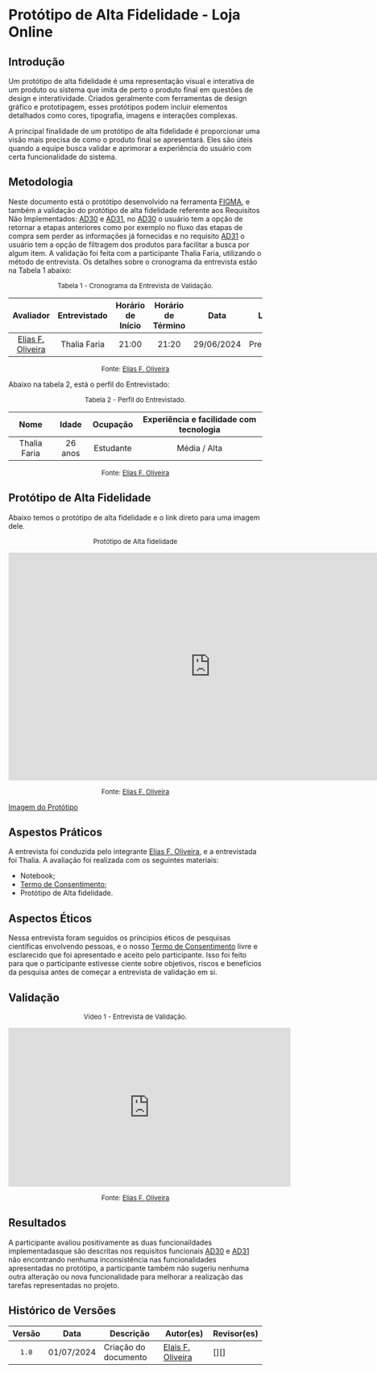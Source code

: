 # Protótipo de Alta Fidelidade - Loja Online

## Introdução

Um protótipo de alta fidelidade é uma representação visual e interativa de um produto ou sistema que imita de perto o produto final em questões de design e interatividade. Criados geralmente com ferramentas de design gráfico e prototipagem, esses protótipos podem incluir elementos detalhados como cores, tipografia, imagens e interações complexas.

A principal finalidade de um protótipo de alta fidelidade é proporcionar uma visão mais precisa de como o produto final se apresentará. Eles são úteis quando a equipe busca validar e aprimorar a experiência do usuário com certa funcionalidade do sistema.

## Metodologia

Neste documento está o protótipo desenvolvido na ferramenta [FIGMA](https://www.figma.com/), e também a validação do protótipo de alta fidelidade referente aos  Requisitos Não Implementados: [AD30]((https://requisitos-de-software.github.io/2024.1-Correios/elicitacao/tecnicas/questionario/#funcionais)) e [AD31](https://requisitos-de-software.github.io/2024.1-Correios/elicitacao/tecnicas/questionario/#funcionais), no [AD30]((https://requisitos-de-software.github.io/2024.1-Correios/elicitacao/tecnicas/questionario/#funcionais)) o usuário tem a opção de retornar a etapas anteriores como por exemplo no fluxo das etapas de compra sem perder as informações já fornecidas e no requisito [AD31](https://requisitos-de-software.github.io/2024.1-Correios/elicitacao/tecnicas/questionario/#funcionais) o usuário tem a opção de filtragem dos produtos para facilitar a busca por algum item. A validação foi feita com a participante Thalia Faria, utilizando o método de entrevista. Os detalhes sobre o cronograma da entrevista estão na Tabela 1 abaixo:

<font size="2"><p style="text-align: center">Tabela 1 - Cronograma da Entrevista de Validação.</p></font>

<center>

|Avaliador|Entrevistado| Horário de Início| Horário de Término| Data| Local|
|:---:|:----:|:----:|:----:|:----:|:-----:|
|[Elias F. Oliveira][EliasGH]| Thalia Faria | 21:00| 21:20 | 29/06/2024| Presencial|

</center>

<font size="2"><p style="text-align: center">Fonte: [Elias F. Oliveira][EliasGH]</p></font>

Abaixo na tabela 2, está o perfil do Entrevistado:

<font size="2"><p style="text-align: center">Tabela 2 - Perfil do Entrevistado.</p></font>

<center>

|Nome| Idade| Ocupação| Experiência e facilidade com tecnologia|
|:---:|:----:|:----:|:----:|
|Thalia Faria | 26 anos | Estudante |Média / Alta|

<font size="2"><p style="text-align: center">Fonte: [Elias F. Oliveira][EliasGH]</p></font>

</center>

## Protótipo de Alta Fidelidade

Abaixo temos o  protótipo de alta fidelidade e o link direto para uma imagem dele.

<center>

<font size="2"><p style="text-align: center">Protótipo de Alta fidelidade</p></font>

</center>

<iframe style="border: 1px solid rgba(0, 0, 0, 0.1);" width="800" height="450" src="https://www.figma.com/embed?embed_host=share&url=https%3A%2F%2Fwww.figma.com%2Fdesign%2FoIqY7JrIoyNuYORlTIfR73%2FApp-Coreios---Requisitos-de-Software%3Fnode-id%3D0-1%26t%3DU9CPwVaoOkJJHh7b-1" allowfullscreen></iframe>

<font size="2"><p style="text-align: center">Fonte: [Elias F. Oliveira][EliasGH]</p></font>

[Imagem do Protótipo](../assets/prints_verificacao/elias/validacao_loja/prototipo_loja.png)

</center>

## Aspestos Práticos

A entrevista foi conduzida pelo integrante [Elias F. Oliveira][EliasGH], e a entrevistada foi Thalia. A avaliação foi realizada com os seguintes materiais:

- Notebook;
- [Termo de Consentimento](../assets/Termo_de_consentimento-imagem&voz.pdf);
- Protótipo de Alta fidelidade.


## Aspectos Éticos

Nessa entrevista foram seguidos os príncipios éticos de pesquisas científicas envolvendo pessoas, e o nosso [Termo de Consentimento](../assets/Termo_de_consentimento-imagem&voz.pdf) livre e esclarecido que foi apresentado e aceito pelo participante. Isso foi feito para que o participante estivesse ciente sobre objetivos, riscos e benefícios da pesquisa antes de começar a entrevista de validação em si.


## Validação 

<font size="2"><p style="text-align: center">Vídeo 1 - Entrevista de Validação.</p></font>

<center>

<iframe width="560" height="315" src="https://www.youtube.com/embed/w0WumDYDxsY" title="YouTube video player" frameborder="0" allow="accelerometer; autoplay; clipboard-write; encrypted-media; gyroscope; picture-in-picture; web-share" referrerpolicy="strict-origin-when-cross-origin" allowfullscreen></iframe>

</center>

<font size="2"><p style="text-align: center">Fonte: [Elias F. Oliveira][EliasGH]</p></font>


## Resultados
A participante avaliou positivamente as duas funcionaildades implementadasque são descritas nos requisitos funcionais [AD30]((https://requisitos-de-software.github.io/2024.1-Correios/elicitacao/tecnicas/questionario/#funcionais)) e [AD31](https://requisitos-de-software.github.io/2024.1-Correios/elicitacao/tecnicas/questionario/#funcionais) não encontrando nenhuma inconsistência nas funcionalidades apresentadas no protótipo, a participante também não sugeriu nenhuma outra alteração ou nova funcionalidade para melhorar a realização das tarefas representadas no projeto.


## Histórico de Versões

| Versão | Data | Descrição | Autor(es) | Revisor(es) |
| :----: | :--: | --------- | ----------- | ------ |
| `1.0`  | 01/07/2024 | Criação do documento | [Elais F. Oliveira][EliasGH] | [][] |

[ClaudioGH]: https://github.com/claudiohsc
[DaniloGH]: https://github.com/Danilo-Carvalho-Antunes
[EliasGH]: https://github.com/EliasOliver21
[GabrielBGH]: https://github.com/Bertolazi
[GabrielFGH]: https://github.com/MMcLovin
[PabloGH]: https://github.com/pabloheika
[RicardoGH]: https://www.github.com/avmricardo
